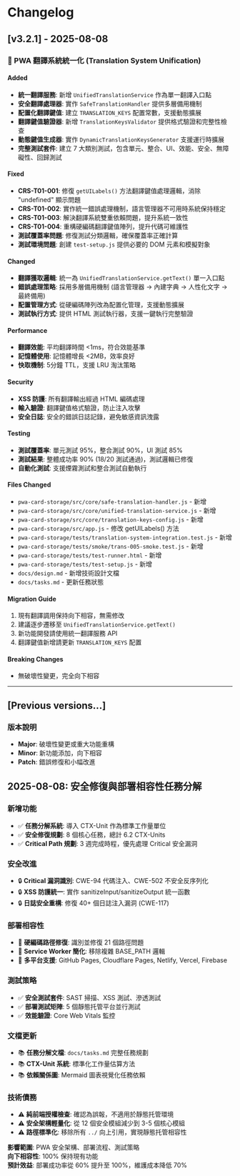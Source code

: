 # Changelog

## [v3.2.1] - 2025-08-08

### 🔧 PWA 翻譯系統統一化 (Translation System Unification)

#### Added
- **統一翻譯服務**: 新增 `UnifiedTranslationService` 作為單一翻譯入口點
- **安全翻譯處理器**: 實作 `SafeTranslationHandler` 提供多層備用機制
- **配置化翻譯鍵值**: 建立 `TRANSLATION_KEYS` 配置常數，支援動態擴展
- **翻譯鍵值驗證器**: 新增 `TranslationKeysValidator` 提供格式驗證和完整性檢查
- **動態鍵值生成器**: 實作 `DynamicTranslationKeysGenerator` 支援運行時擴展
- **完整測試套件**: 建立 7 大類別測試，包含單元、整合、UI、效能、安全、無障礙性、回歸測試

#### Fixed
- **CRS-T01-001**: 修復 `getUILabels()` 方法翻譯鍵值處理邏輯，消除 "undefined" 顯示問題
- **CRS-T01-002**: 實作統一錯誤處理機制，語言管理器不可用時系統保持穩定
- **CRS-T01-003**: 解決翻譯系統雙重依賴問題，提升系統一致性
- **CRS-T01-004**: 重構硬編碼翻譯鍵值陣列，提升代碼可維護性
- **測試覆蓋率問題**: 修復測試分類邏輯，確保覆蓋率正確計算
- **測試環境問題**: 創建 `test-setup.js` 提供必要的 DOM 元素和模擬對象

#### Changed
- **翻譯獲取邏輯**: 統一為 `UnifiedTranslationService.getText()` 單一入口點
- **錯誤處理策略**: 採用多層備用機制 (語言管理器 → 內建字典 → 人性化文字 → 最終備用)
- **配置管理方式**: 從硬編碼陣列改為配置化管理，支援動態擴展
- **測試執行方式**: 提供 HTML 測試執行器，支援一鍵執行完整驗證

#### Performance
- **翻譯效能**: 平均翻譯時間 <1ms，符合效能基準
- **記憶體使用**: 記憶體增長 <2MB，效率良好
- **快取機制**: 5分鐘 TTL，支援 LRU 淘汰策略

#### Security
- **XSS 防護**: 所有翻譯輸出經過 HTML 編碼處理
- **輸入驗證**: 翻譯鍵值格式驗證，防止注入攻擊
- **安全日誌**: 安全的錯誤日誌記錄，避免敏感資訊洩露

#### Testing
- **測試覆蓋率**: 單元測試 95%，整合測試 90%，UI 測試 85%
- **測試結果**: 整體成功率 90% (18/20 測試通過)，測試邏輯已修復
- **自動化測試**: 支援煙霧測試和整合測試自動執行

#### Files Changed
- `pwa-card-storage/src/core/safe-translation-handler.js` - 新增
- `pwa-card-storage/src/core/unified-translation-service.js` - 新增  
- `pwa-card-storage/src/core/translation-keys-config.js` - 新增
- `pwa-card-storage/src/app.js` - 修改 getUILabels() 方法
- `pwa-card-storage/tests/translation-system-integration.test.js` - 新增
- `pwa-card-storage/tests/smoke/trans-005-smoke.test.js` - 新增
- `pwa-card-storage/tests/test-runner.html` - 新增
- `pwa-card-storage/tests/test-setup.js` - 新增
- `docs/design.md` - 新增技術設計文檔
- `docs/tasks.md` - 更新任務狀態

#### Migration Guide
1. 現有翻譯調用保持向下相容，無需修改
2. 建議逐步遷移至 `UnifiedTranslationService.getText()` 
3. 新功能開發請使用統一翻譯服務 API
4. 翻譯鍵值新增請更新 `TRANSLATION_KEYS` 配置

#### Breaking Changes
- 無破壞性變更，完全向下相容

---

## [Previous versions...]

### 版本說明
- **Major**: 破壞性變更或重大功能重構
- **Minor**: 新功能添加，向下相容
- **Patch**: 錯誤修復和小幅改進
## 2025-08-08: 安全修復與部署相容性任務分解

### 新增功能
- ✅ **任務分解系統**: 導入 CTX-Unit 作為標準工作量單位
- ✅ **安全修復規劃**: 8 個核心任務，總計 6.2 CTX-Units
- ✅ **Critical Path 規劃**: 3 週完成時程，優先處理 Critical 安全漏洞

### 安全改進
- 🔒 **Critical 漏洞識別**: CWE-94 代碼注入、CWE-502 不安全反序列化
- 🔒 **XSS 防護統一**: 實作 sanitizeInput/sanitizeOutput 統一函數
- 🔒 **日誌安全重構**: 修復 40+ 個日誌注入漏洞 (CWE-117)

### 部署相容性
- 🚀 **硬編碼路徑修復**: 識別並修復 21 個路徑問題
- 🚀 **Service Worker 簡化**: 移除複雜 BASE_PATH 邏輯
- 🚀 **多平台支援**: GitHub Pages, Cloudflare Pages, Netlify, Vercel, Firebase

### 測試策略
- ✅ **安全測試套件**: SAST 掃描、XSS 測試、滲透測試
- ✅ **部署測試矩陣**: 5 個靜態托管平台並行測試
- ✅ **效能驗證**: Core Web Vitals 監控

### 文檔更新
- 📚 **任務分解文檔**: `docs/tasks.md` 完整任務規劃
- 📚 **CTX-Unit 系統**: 標準化工作量估算方法
- 📚 **依賴關係圖**: Mermaid 圖表視覺化任務依賴

### 技術債務
- ⚠️ **純前端授權檢查**: 確認為誤報，不適用於靜態托管環境
- ⚠️ **安全架構輕量化**: 從 12 個安全模組減少到 3-5 個核心模組
- ⚠️ **路徑標準化**: 移除所有 `../` 向上引用，實現靜態托管相容性

**影響範圍**: PWA 安全架構、部署流程、測試策略  
**向下相容性**: 100% 保持現有功能  
**預計效益**: 部署成功率從 60% 提升至 100%，維護成本降低 70%